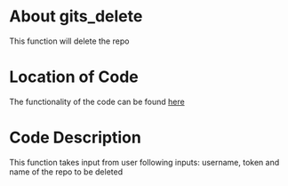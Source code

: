# About gits_delete
This function will delete the repo

# Location of Code
The functionality of the code can be found [here](https://github.com/psvkaushik/Group50_Proj2/blob/main/src/gits_delete.py)

# Code Description
This function takes input from user following inputs: username, token and name of the repo to be deleted
